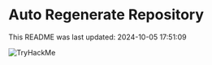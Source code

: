 # Auto Regenerate Repository

This README was last updated: 2024-10-05 17:51:09

 ![TryHackMe](https://tryhackme.com/badge/533634)
